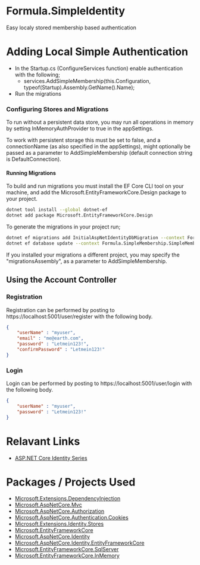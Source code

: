 # Formula.SimpleIdentity
Easy localy stored membership based authentication

# Adding Local Simple Authentication
- In the Startup.cs (ConfigureServices function) enable authentication with the following;
  - services.AddSimpleMembership(this.Configuration, typeof(Startup).Assembly.GetName().Name);
- Run the migrations

### Configuring Stores and Migrations
To run without a persistent data store, you may run all operations in memory by setting 
InMemoryAuthProvider to true in the appSettings.

To work with persistent storage this must be set to false, and a connectionName (as also specified in the appSettings), might optionally be passed as a parameter to AddSimpleMembership (default connection string is DefaultConnection).

#### Running Migrations
To build and run migrations you must install the EF Core CLI tool on your machine, and add the Microsoft.EntityFrameworkCore.Design package to your project.

```bash
dotnet tool install --global dotnet-ef
dotnet add package Microsoft.EntityFrameworkCore.Design
```

To generate the migrations in your project run;

```bash
dotnet ef migrations add InitialAspNetIdentityDbMigration --context Formula.SimpleMembership.SimpleMembershipDbContext --output-dir Data/Migrations/SimpleMembership/IdentityDb
dotnet ef database update --context Formula.SimpleMembership.SimpleMembershipDbContext
```

If you installed your migrations a different project, you may specify the "migrationsAssembly", as a parameter to AddSimpleMembership.

## Using the Account Controller

### Registration
Registration can be performed by posting to https://localhost:5001/user/register
with the following body.

```JSON
{
    "userName" : "myuser",
    "email" : "me@earth.com",
    "password" : "Letmein123!",
    "confirmPassword" : "Letmein123!"
}
```

###  Login
Login can be performed by posting to https://localhost:5001/user/login
with the following body.

```JSON
{
    "userName" : "myuser",
    "password" : "Letmein123!"
}
```

# Relavant Links
- [ASP.NET Core Identity Series](https://chsakell.com/2018/04/28/asp-net-core-identity-series-getting-started)

# Packages / Projects Used
- [Microsoft.Extensions.DependencyInjection](https://www.nuget.org/packages/Microsoft.Extensions.DependencyInjection/)
- [Microsoft.AspNetCore.Mvc](https://www.nuget.org/packages/Microsoft.AspNetCore.Mvc/)
- [Microsoft.AspNetCore.Authorization](https://www.nuget.org/packages/Microsoft.AspNetCore.Authorization/)
- [Microsoft.AspNetCore.Authentication.Cookies](https://www.nuget.org/packages/Microsoft.AspNetCore.Authentication.Cookies/)
- [Microsoft.Extensions.Identity.Stores](https://www.nuget.org/packages/Microsoft.Extensions.Identity.Stores/)
- [Microsoft.EntityFrameworkCore](https://www.nuget.org/packages/Microsoft.EntityFrameworkCore/)
- [Microsoft.AspNetCore.Identity](Microsoft.AspNetCore.Identity)
- [Microsoft.AspNetCore.Identity.EntityFrameworkCore](https://www.nuget.org/packages/Microsoft.AspNetCore.Identity.EntityFrameworkCore/)
- [Microsoft.EntityFrameworkCore.SqlServer](https://www.nuget.org/packages/Microsoft.EntityFrameworkCore.SqlServer)
- [Microsoft.EntityFrameworkCore.InMemory](https://www.nuget.org/packages/Microsoft.EntityFrameworkCore.InMemory)